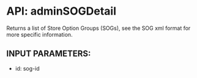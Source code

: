 # API: adminSOGDetail


Returns a list of Store Option Groups (SOGs), see the SOG xml format for more specific information.

## INPUT PARAMETERS: ##
  * id: sog-id
